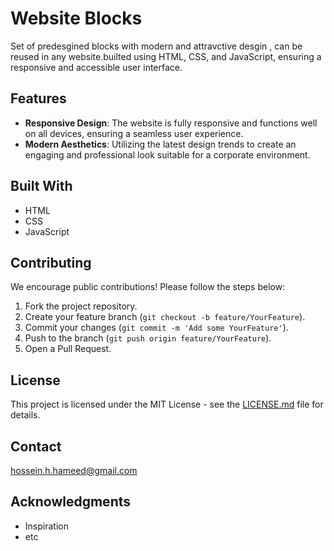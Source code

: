 #  Website Blocks

Set of predesgined blocks with modern and attravctive desgin , can be reused in any website.builted using HTML, CSS, and JavaScript, ensuring a responsive and accessible user interface.

## Features

- **Responsive Design**: The website is fully responsive and functions well on all devices, ensuring a seamless user experience.
- **Modern Aesthetics**: Utilizing the latest design trends to create an engaging and professional look suitable for a corporate environment.


## Built With

- HTML
- CSS
- JavaScript

## Contributing

We encourage public contributions! Please follow the steps below:

1. Fork the project repository.
2. Create your feature branch (`git checkout -b feature/YourFeature`).
3. Commit your changes (`git commit -m 'Add some YourFeature'`).
4. Push to the branch (`git push origin feature/YourFeature`).
5. Open a Pull Request.

## License

This project is licensed under the MIT License - see the [LICENSE.md](LICENSE) file for details.

## Contact

hossein.h.hameed@gmail.com

## Acknowledgments
- Inspiration
- etc

